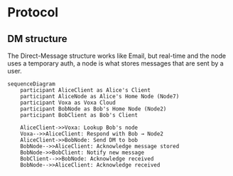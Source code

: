 # Protocol

## DM structure

The Direct-Message structure works like Email, but real-time and the node uses a temporary auth, a node is what stores messages that are sent by a user.

```mermaid
sequenceDiagram
    participant AliceClient as Alice's Client
    participant AliceNode as Alice's Home Node (Node7)
    participant Voxa as Voxa Cloud
    participant BobNode as Bob's Home Node (Node2)
    participant BobClient as Bob's Client

    AliceClient->>Voxa: Lookup Bob's node
    Voxa-->>AliceClient: Respond with Bob → Node2
    AliceClient->>BobNode: Send DM to bob
    BobNode-->>AliceClient: Acknowledge message stored
    BobNode->>BobClient: Notify new message
    BobClient-->>BobNode: Acknowledge received
    BobNode-->>AliceClient: Acknowledge received
```
